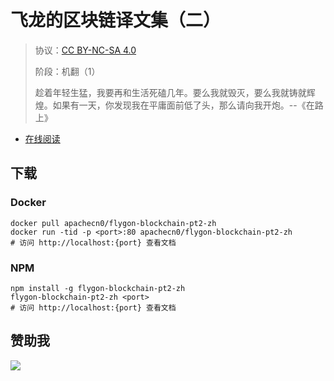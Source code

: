 <!--
    需要填充的占位符：
    
    README.md
    
        ApacheCN 区块链译文集（二）：文档中文名
        {nameEn}：文档英文名
        {urlEn}：文档原始链接
        bc2：域名前缀
        飞龙：负责人名称
        wizardforcel：负责人 Github 用户名
        562826179：负责人 QQ
        flygon-blockchain-pt2-zh：ApacheCN 的 Github 仓库名称
        flygon-blockchain-pt2-zh：DockerHub 仓库名称
        flygon-blockchain-pt2-zh：PYPI 包名称
        flygon-blockchain-pt2-zh：NPM 包名称
    
    CNAME
    
        bc2：域名前缀

    index.html
    
        ApacheCN 区块链译文集（二）：文档中文名
        #333：显示颜色
        flygon-blockchain-pt2-zh：ApacheCN 的 Github 仓库名称

    asset/docsify-flygon-footer.js
    
        flygon-blockchain-pt2-zh：ApacheCN 的 Github 仓库名称
-->

# 飞龙的区块链译文集（二）

> 协议：[CC BY-NC-SA 4.0](http://creativecommons.org/licenses/by-nc-sa/4.0/)
> 
> 阶段：机翻（1）
> 
> 趁着年轻生猛，我要再和生活死磕几年。要么我就毁灭，要么我就铸就辉煌。如果有一天，你发现我在平庸面前低了头，那么请向我开炮。--《在路上》

* [在线阅读](https://bc2.flygon.net)
## 下载

### Docker

```
docker pull apachecn0/flygon-blockchain-pt2-zh
docker run -tid -p <port>:80 apachecn0/flygon-blockchain-pt2-zh
# 访问 http://localhost:{port} 查看文档
```

### NPM

```
npm install -g flygon-blockchain-pt2-zh
flygon-blockchain-pt2-zh <port>
# 访问 http://localhost:{port} 查看文档
```

## 赞助我

![](https://img-blog.csdnimg.cn/20200112005920729.png)
